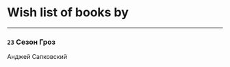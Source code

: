 # Wish list of books by [](https://www.facebook.com/profile.php?id=695244810674916)
---

### `23` Сезон Гроз
Анджей Сапковский


